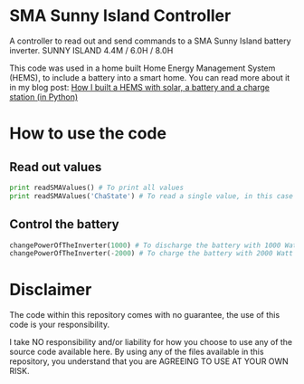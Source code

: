 # SMA Sunny Island Controller
A controller to read out and send commands to a SMA Sunny Island battery inverter. SUNNY ISLAND 4.4M / 6.0H / 8.0H 

This code was used in a home built Home Energy Management System (HEMS), to include a battery into a smart home. You can read more about it in my blog post: [How I built a HEMS with solar, a battery and a charge station (in Python)](https://medium.com/@harmvandenbrink/how-i-built-a-hems-with-solar-a-battery-and-a-charge-station-in-python-d5b51e60fd1c?source=friends_link&sk=f5e9302a02ea29065c3f677ecf1b8ed8)

# How to use the code
## Read out values

```python
print readSMAValues() # To print all values
print readSMAValues('ChaState') # To read a single value, in this case the State of Charge (SoC)
```

## Control the battery

```python
changePowerOfTheInverter(1000) # To discharge the battery with 1000 Watt (1 kW)
changePowerOfTheInverter(-2000) # To charge the battery with 2000 Watt (2 kW)
```

# Disclaimer

The code within this repository comes with no guarantee, the use of this code is your responsibility.

I take NO responsibility and/or liability for how you choose to use any of the source code available here. By using any of the files available in this repository, you understand that you are AGREEING TO USE AT YOUR OWN RISK.
